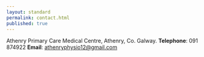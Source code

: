 ```yaml
---
layout: standard
permalink: contact.html
published: true
---
```


Athenry Primary Care Medical Centre, Athenry, Co. Galway. 
**Telephone**: 091 874922 
**Email**: athenryphysio12@gmail.com
